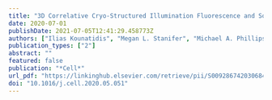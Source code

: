 ```yaml
---
title: "3D Correlative Cryo-Structured Illumination Fluorescence and Soft X-ray Microscopy Elucidates Reovirus Intracellular Release Pathway"
date: 2020-07-01
publishDate: 2021-07-05T12:41:29.458773Z
authors: ["Ilias Kounatidis", "Megan L. Stanifer", "Michael A. Phillips", "Perrine Paul-Gilloteaux", "Xavier Heiligenstein", "Hongchang Wang", "Chidinma A. Okolo", "Thomas M. Fish", "Matthew C. Spink", "David I. Stuart", "Ilan Davis", "Steeve Boulant", "Jonathan M. Grimes", "Ian M. Dobbie", "Maria Harkiolaki"]
publication_types: ["2"]
abstract: ""
featured: false
publication: "*Cell*"
url_pdf: "https://linkinghub.elsevier.com/retrieve/pii/S009286742030684X"
doi: "10.1016/j.cell.2020.05.051"
---
```


